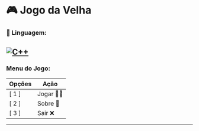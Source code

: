 # 🎮 Jogo da Velha
 
### 🚀 Linguagem: 
[![C++](https://img.shields.io/badge/-C++-0E0E0F?style=flat&logo=C++)](https://github.com/LucasLima337)
---

### Menu do Jogo:
Opções   | Ação
--------- | ------
[ 1 ] | Jogar 👦👩
[ 2 ] | Sobre 📖
[ 3 ] | Sair ❌
---
